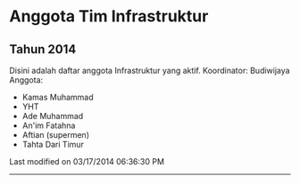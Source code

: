 # Anggota Tim Infrastruktur

## Tahun 2014
Disini adalah daftar anggota Infrastruktur yang aktif.
Koordinator: Budiwijaya Anggota:
  * Kamas Muhammad
  * YHT
  * Ade Muhammad
  * An'im Fatahna
  * Aftian (supermen)
  * Tahta Dari Timur

Last modified on 03/17/2014 06:36:30 PM


---
 
